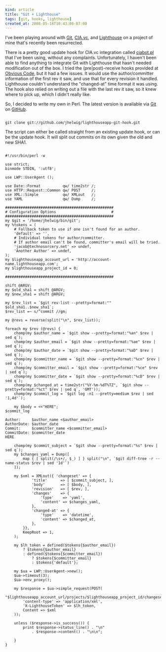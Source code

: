 ```yaml
--- 
kind: article
title: "Git + Lighthouse"
tags: [git, hooks, lighthouse]
created_at: 2008-05-18T10:43:00-07:00
---
```


I've been playing around with [Git][git], [CIA.vc][cia.vc], and
[Lighthouse][lighthouse] on a project of mine that's recently been
resurrected.

There is a pretty good update hook for CIA.vc integration called
[ciabot.pl][ciabot.pl] that I've been using, without any complaints.
Unfortunately, I haven't been able to find anything to integrate Git
with Lighthouse that hasn't needed modification out of the box.  I
tried the (pre|post)-receive hooks provided at
[Obvious Code][obv-code], but it had a few issues.  It would use the
author/committer information of the first rev it saw, and use that for
every revision it handled.  Lighthouse couldn't understand the
"changed-at" time format it was using.  The hook also relied on
writing out a file with the last rev it saw, so it knew where to pick
up, which I didn't really like.

So, I decided to write my own in Perl.  The latest version is
available via [Git][git] on [GitHub][github-repo].
<pre><code class="language-bash">
git clone git://github.com/jhelwig/lighthouseapp-git-hook.git
</code></pre>
The script can either be called straight from an existing update hook,
or can be the update hook.  It will split out commits on its own given
the old and new SHA1.

<pre><code class="language-perl">
#!/usr/bin/perl -w

use strict;
binmode STDIN, ':utf8';

use LWP::UserAgent ();

use Date::Format          qw/ time2str /;
use HTTP::Request::Common qw/ POST     /;
use XML::Simple           qw/ XMLout   /;
use YAML                  qw/ Dump     /;

#################################################
# Configuration Options                         #
#################################################
my $git = '/home/jhelwig/bin/git';
my %tokens = (
    # Fallback token to use if one isn't found for an author.
    'default' => '',
    # Individual tokens for author/committer.
    # If author email can't be found, committer's email will be tried.
    'jacob@technosorcery.net' => undef,
    'Another Author' => undef,
);
my $lighthouseapp_account_url = 'http://account-name.lighthouseapp.com';
my $lighthouseapp_project_id = 0;

#################################################

shift @ARGV;
my $old_sha1 = shift @ARGV;
my $new_sha1 = shift @ARGV;

my $rev_list = `$git rev-list --pretty=format:"" $old_sha1..$new_sha1`;
$rev_list =~ s/^commit //gm;

my @revs = reverse(split("\n", $rev_list));

foreach my $rev (@revs) {
    chomp(my $author_name = `$git show --pretty=format:"%an" $rev | sed q`);
    chomp(my $author_email = `$git show --pretty=format:"%ae" $rev | sed q`);
    chomp(my $author_date = `$git show --pretty=format:"%aD" $rev | sed q`);
    chomp(my $committer_name = `$git show --pretty=format:"%cn" $rev | sed q`);
    chomp(my $committer_email = `$git show --pretty=format:"%ce" $rev | sed q`);
    chomp(my $committer_date = `$git show --pretty=format:"%cD" $rev | sed q`);
    chomp(my $changed_at = time2str("%Y-%m-%dT%TZ", `$git show --pretty=format:"%ct" $rev | sed q`, 'GMT'));
    chomp(my $commit_log = `$git log -n1 --pretty=medium $rev | sed '1,4d'`);

    my $body = <<"HERE";
$commit_log

Author:     $author_name <$author_email>
AuthorDate: $author_date
Commit:     $committer_name <$committer_email>
CommitDate: $committer_date
HERE

    chomp(my $commit_subject = `$git show --pretty=format:"%s" $rev | sed q`);
    my $changes_yaml = Dump([
        map { [ split(/\s+/, $_) ] } split("\n", `$git diff-tree -r --name-status $rev | sed '1d'`)
    ]);

    my $xml = XMLout({ 'changeset' => {
            'title'      => [ $commit_subject, ],
            'body'       => [ $body, ],
            'revision'   => [ $rev, ],
            'changes'    => {
                'type'    => 'yaml',
                'content' => $changes_yaml,
            },
            'changed-at' => {
                'type'    => 'datetime',
                'content' => $changed_at,
            },
        }},
        KeepRoot => 1,
    );

    my $lh_token = defined($tokens{$author_email})
        ? $tokens{$author_email}
        : defined($tokens{$committer_email})
            ? $tokens{$committer_email}
            : $tokens{'default'};

    my $ua = LWP::UserAgent->new();
    $ua->timeout(3);
    $ua->env_proxy();

    my $response = $ua->simple_request(POST(
        "$lighthouseapp_account_url/projects/$lighthouseapp_project_id/changesets.xml",
        'content-type' => 'application/xml',
        'X-LighthouseToken' => $lh_token,
        Content => $xml
    ));

    unless ($response->is_success()) {
        print $response->status_line() . "\n"
            . $response->content() . "\n\n";

    }
}
</code></pre>

[cia.vc]: http://cia.vc/ "CIA.vc"
[ciabot.pl]: http://git.kernel.org/?p=cogito%2Fcogito.git;a=blob;hb=HEAD;f=contrib%2Fciabot.pl "ciabot.pl from Cogito"
[git]: http://git.or.cz/ "Git - Fast Version Control System"
[github-repo]: https://github.com/jhelwig/lighthouseapp-git-hook "GitHub project"
[lighthouse]: http://lighthouseapp.com "Lighthouse"
[obv-code]: http://obvcode.blogspot.com/2007/10/using-git-with-lighthouse.html "Obviouse Code: Using Git with Lighthouse"

